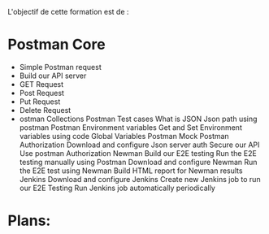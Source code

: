 L'objectif de cette formation est de :
   # Postman Core
- Simple Postman request
- Build our API server
- GET Request
- Post Request
- Put Request
- Delete Request
- ostman Collections
Postman Test cases
What is JSON
Json path using postman
Postman Environment variables
Get and Set Environment variables using code
Global Variables
Postman Mock
     Postman Authorization
Download and configure Json server auth
Secure our API
Use postman Authorization
   Newman
Build our E2E testing
Run the E2E testing manually using Postman
Download and configure Newman
Run the E2E test using Newman
Build HTML report for Newman results
     Jenkins
Download and configure Jenkins
Create new Jenkins job to run our E2E Testing
Run Jenkins job automatically periodically





# Plans:

